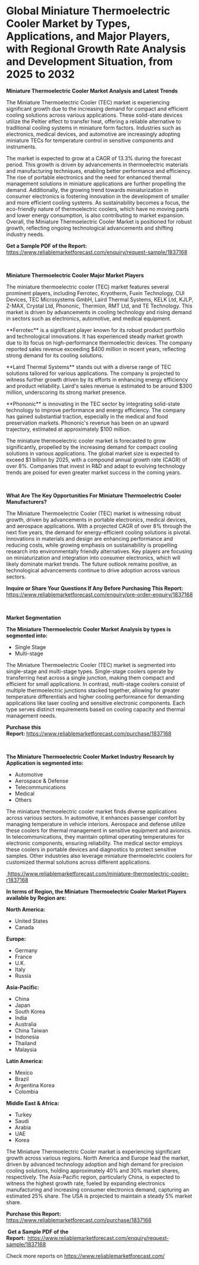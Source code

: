 <p><h1>Global Miniature Thermoelectric Cooler Market by Types, Applications, and Major Players, with Regional Growth Rate Analysis and Development Situation, from 2025 to 2032</h1></p><p><strong>Miniature Thermoelectric Cooler Market Analysis and Latest Trends</strong></p>
<p><p>The Miniature Thermoelectric Cooler (TEC) market is experiencing significant growth due to the increasing demand for compact and efficient cooling solutions across various applications. These solid-state devices utilize the Peltier effect to transfer heat, offering a reliable alternative to traditional cooling systems in miniature form factors. Industries such as electronics, medical devices, and automotive are increasingly adopting miniature TECs for temperature control in sensitive components and instruments.</p><p>The market is expected to grow at a CAGR of 13.3% during the forecast period. This growth is driven by advancements in thermoelectric materials and manufacturing techniques, enabling better performance and efficiency. The rise of portable electronics and the need for enhanced thermal management solutions in miniature applications are further propelling the demand. Additionally, the growing trend towards miniaturization in consumer electronics is fostering innovation in the development of smaller and more efficient cooling systems. As sustainability becomes a focus, the eco-friendly nature of thermoelectric coolers, which have no moving parts and lower energy consumption, is also contributing to market expansion. Overall, the Miniature Thermoelectric Cooler Market is positioned for robust growth, reflecting ongoing technological advancements and shifting industry needs.</p></p>
<p><strong>Get a Sample PDF of the Report:&nbsp;</strong> <a href="https://www.reliablemarketforecast.com/enquiry/request-sample/1837168?utm_campaign=2272&utm_medium=2&utm_source=Github&utm_content=ia&utm_term=11022025&utm_id=miniature-thermoelectric-cooler">https://www.reliablemarketforecast.com/enquiry/request-sample/1837168</a></p>
<p>&nbsp;</p>
<p><strong>Miniature Thermoelectric Cooler Major Market Players</strong></p>
<p><p>The miniature thermoelectric cooler (TEC) market features several prominent players, including Ferrotec, Kryotherm, Fuxin Technology, CUI Devices, TEC Microsystems GmbH, Laird Thermal Systems, KELK Ltd, KJLP, Z-MAX, Crystal Ltd, Phononic, Thermion, RMT Ltd, and TE Technology. This market is driven by advancements in cooling technology and rising demand in sectors such as electronics, automotive, and medical equipment.</p><p>**Ferrotec** is a significant player known for its robust product portfolio and technological innovations. It has experienced steady market growth due to its focus on high-performance thermoelectric devices. The company reported sales revenue exceeding $400 million in recent years, reflecting strong demand for its cooling solutions.</p><p>**Laird Thermal Systems** stands out with a diverse range of TEC solutions tailored for various applications. The company is projected to witness further growth driven by its efforts in enhancing energy efficiency and product reliability. Laird's sales revenue is estimated to be around $300 million, underscoring its strong market presence.</p><p>**Phononic** is innovating in the TEC sector by integrating solid-state technology to improve performance and energy efficiency. The company has gained substantial traction, especially in the medical and food preservation markets. Phononic's revenue has been on an upward trajectory, estimated at approximately $100 million.</p><p>The miniature thermoelectric cooler market is forecasted to grow significantly, propelled by the increasing demand for compact cooling solutions in various applications. The global market size is expected to exceed $1 billion by 2025, with a compound annual growth rate (CAGR) of over 8%. Companies that invest in R&D and adapt to evolving technology trends are poised for even greater market success in the coming years. </p></p>
<p>&nbsp;</p>
<p><strong>What Are The Key Opportunities For Miniature Thermoelectric Cooler Manufacturers?</strong></p>
<p><p>The Miniature Thermoelectric Cooler (TEC) market is witnessing robust growth, driven by advancements in portable electronics, medical devices, and aerospace applications. With a projected CAGR of over 8% through the next five years, the demand for energy-efficient cooling solutions is pivotal. Innovations in materials and design are enhancing performance and reducing costs, while growing emphasis on sustainability is propelling research into environmentally friendly alternatives. Key players are focusing on miniaturization and integration into consumer electronics, which will likely dominate market trends. The future outlook remains positive, as technological advancements continue to drive adoption across various sectors.</p></p>
<p><strong>Inquire or Share Your Questions If Any Before Purchasing This Report:</strong> <a href="https://www.reliablemarketforecast.com/enquiry/pre-order-enquiry/1837168?utm_campaign=2272&utm_medium=2&utm_source=Github&utm_content=ia&utm_term=11022025&utm_id=miniature-thermoelectric-cooler">https://www.reliablemarketforecast.com/enquiry/pre-order-enquiry/1837168</a></p>
<p>&nbsp;</p>
<p><strong>Market Segmentation</strong></p>
<p><strong>The Miniature Thermoelectric Cooler Market Analysis by types is segmented into:</strong></p>
<p><ul><li>Single Stage</li><li>Multi-stage</li></ul></p>
<p><p>The Miniature Thermoelectric Cooler (TEC) market is segmented into single-stage and multi-stage types. Single-stage coolers operate by transferring heat across a single junction, making them compact and efficient for small applications. In contrast, multi-stage coolers consist of multiple thermoelectric junctions stacked together, allowing for greater temperature differentials and higher cooling performance for demanding applications like laser cooling and sensitive electronic components. Each type serves distinct requirements based on cooling capacity and thermal management needs.</p></p>
<p><strong>Purchase this Report:&nbsp;</strong><a href="https://www.reliablemarketforecast.com/purchase/1837168?utm_campaign=2272&utm_medium=2&utm_source=Github&utm_content=ia&utm_term=11022025&utm_id=miniature-thermoelectric-cooler">https://www.reliablemarketforecast.com/purchase/1837168</a></p>
<p>&nbsp;</p>
<p><strong>The Miniature Thermoelectric Cooler Market Industry Research by Application is segmented into:</strong></p>
<p><ul><li>Automotive</li><li>Aerospace & Defense</li><li>Telecommunications</li><li>Medical</li><li>Others</li></ul></p>
<p><p>The miniature thermoelectric cooler market finds diverse applications across various sectors. In automotive, it enhances passenger comfort by managing temperature in vehicle interiors. Aerospace and defense utilize these coolers for thermal management in sensitive equipment and avionics. In telecommunications, they maintain optimal operating temperatures for electronic components, ensuring reliability. The medical sector employs these coolers in portable devices and diagnostics to protect sensitive samples. Other industries also leverage miniature thermoelectric coolers for customized thermal solutions across different applications.</p></p>
<p><a href="https://www.reliablemarketforecast.com/miniature-thermoelectric-cooler-r1837168?utm_campaign=2272&utm_medium=2&utm_source=Github&utm_content=ia&utm_term=11022025&utm_id=miniature-thermoelectric-cooler">&nbsp;https://www.reliablemarketforecast.com/miniature-thermoelectric-cooler-r1837168</a></p>
<p><strong>In terms of Region, the Miniature Thermoelectric Cooler Market Players available by Region are:</strong></p>
<p>
    <p> <strong> North America: </strong>
        <ul>
            <li>United States</li>
            <li>Canada</li>
        </ul>
        </p> 
    <p> <strong> Europe: </strong>
        <ul>
            <li>Germany</li>
            <li>France</li>
            <li>U.K.</li>
            <li>Italy</li>
            <li>Russia</li>
        </ul>
        </p> 
    <p> <strong> Asia-Pacific: </strong>
        <ul>
            <li>China</li>
            <li>Japan</li>
            <li>South Korea</li>
            <li>India</li>
            <li>Australia</li>
            <li>China Taiwan</li>
            <li>Indonesia</li>
            <li>Thailand</li>
            <li>Malaysia</li>
        </ul>
        </p> 
    <p> <strong> Latin America: </strong>
        <ul>
            <li>Mexico</li>
            <li>Brazil</li>
            <li>Argentina Korea</li>
            <li>Colombia</li>
        </ul>
        </p> 
    <p> <strong> Middle East & Africa: </strong>
        <ul>
            <li>Turkey</li>
            <li>Saudi</li>
            <li>Arabia</li>
            <li>UAE</li>
            <li>Korea</li>
        </ul>
    </p>
    </p>
<p><p>The Miniature Thermoelectric Cooler market is experiencing significant growth across various regions. North America and Europe lead the market, driven by advanced technology adoption and high demand for precision cooling solutions, holding approximately 40% and 30% market shares, respectively. The Asia-Pacific region, particularly China, is expected to witness the highest growth rate, fueled by expanding electronics manufacturing and increasing consumer electronics demand, capturing an estimated 25% share. The USA is projected to maintain a steady 5% market share.</p></p>
<p><strong>Purchase this Report: </strong><a href="https://www.reliablemarketforecast.com/purchase/1837168?utm_campaign=2272&utm_medium=2&utm_source=Github&utm_content=ia&utm_term=11022025&utm_id=miniature-thermoelectric-cooler">https://www.reliablemarketforecast.com/purchase/1837168</a></p>
<p>&nbsp;<strong>Get a Sample PDF of the Report:&nbsp;&nbsp;</strong><a href="https://www.reliablemarketforecast.com/enquiry/request-sample/1837168?utm_campaign=2272&utm_medium=2&utm_source=Github&utm_content=ia&utm_term=11022025&utm_id=miniature-thermoelectric-cooler">https://www.reliablemarketforecast.com/enquiry/request-sample/1837168</a></p>
<p><strong></strong></p>
<p>Check more reports on <a href="https://www.reliablemarketforecast.com/?utm_campaign=2272&utm_medium=2&utm_source=Github&utm_content=ia&utm_term=11022025&utm_id=miniature-thermoelectric-cooler">https://www.reliablemarketforecast.com/</a></p>